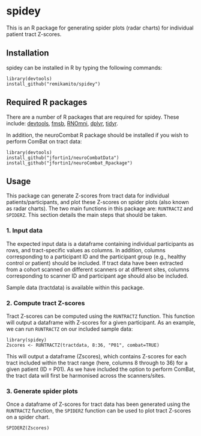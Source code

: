 # spidey
This is an R package for generating spider plots (radar charts) for individual patient tract Z-scores.

## Installation
spidey can be installed in R by typing the following commands:

    library(devtools)
    install_github("remikamito/spidey")

## Required R packages
There are a number of R packages that are required for spidey. These include: [devtools](https://cran.r-project.org/web/packages/devtools/index.html), [fmsb](https://cran.r-project.org/web/packages/fmsb/index.html), [RNOmni](https://cran.r-project.org/web/packages/RNOmni/index.html), [dplyr](https://cran.r-project.org/web/packages/dplyr/index.html), [tidyr](https://cran.r-project.org/web/packages/tidyr/index.html). 

In addition, the neuroCombat R package should be installed if you wish to perform ComBat on tract data:

    library(devtools)
    install_github("jfortin1/neuroCombatData")
    install_github("jfortin1/neuroCombat_Rpackage")

## Usage
This package can generate Z-scores from tract data for individual patients/participants, and plot these Z-scores on spider plots (also known as radar charts).
The two main functions in this package are: `RUNTRACTZ` and `SPIDERZ`. This section details the main steps that should be taken.

### 1. Input data
The expected input data is a dataframe containing individual participants as rows, and tract-specific values as columns. 
In addition, columns corresponding to a participant ID and the participant group (e.g., healthy control or patient) should be included.
If tract data have been extracted from a cohort scanned on different scanners or at different sites, columns corresponding to scanner ID and participant age should also be included.

Sample data (tractdata) is available within this package.

### 2. Compute tract Z-scores
Tract Z-scores can be computed using the `RUNTRACTZ` function. This function will output a dataframe with Z-scores for a given participant. 
As an example, we can run `RUNTRACTZ` on our included sample data:

    library(spidey)
    Zscores <- RUNTRACTZ(tractdata, 8:36, "P01", combat=TRUE)

This will output a dataframe (Zscores), which contains Z-scores for each tract included within the tract range (here, columns 8 through to 36) for a given patient (ID = P01).
As we have included the option to perform ComBat, the tract data will first be harmonised across the scanners/sites.

### 3. Generate spider plots
Once a dataframe of Z-scores for tract data has been generated using the `RUNTRACTZ` function, the `SPIDERZ` function can be used to plot tract Z-scores on a spider chart.

    SPIDERZ(Zscores)

 
